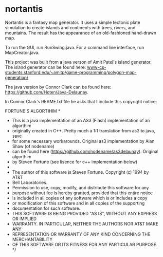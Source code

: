 # nortantis
Nortantis is a fantasy map generator. It uses a simple tectonic plate simulation to create islands and continents with trees, rivers, and mountains. The result has the appearance of an old-fashioned hand-drawn map.


To run the GUI, run RunSwing.java. For a command line interface, run MapCreator.java.


This project was built from a java verson of Amit Patel's island generator. The
island generator can be found here:
www-cs-students.stanford.edu/~amitp/game-programming/polygon-map-generation/

The java version by Connor Clark can be found here:
https://github.com/Hoten/Java-Delaunay.
 
In Connor Clark's REAME.txt file he asks that I include this copyright notice:

FORTUNE'S ALGORTIHIM
 * 
 * This is a java implementation of an AS3 (Flash) implementation of an algorthim
 * originally created in C++. Pretty much a 1:1 translation from as3 to java, save
 * for some necessary workarounds. Original as3 implementation by Alan Shaw (of nodename)
 * can be found here (https://github.com/nodename/as3delaunay). Original algorthim
 * by Steven Fortune (see lisence for c++ implementation below)
 * 
 * The author of this software is Steven Fortune.  Copyright (c) 1994 by AT&T
 * Bell Laboratories.
 * Permission to use, copy, modify, and distribute this software for any
 * purpose without fee is hereby granted, provided that this entire notice
 * is included in all copies of any software which is or includes a copy
 * or modification of this software and in all copies of the supporting
 * documentation for such software.
 * THIS SOFTWARE IS BEING PROVIDED "AS IS", WITHOUT ANY EXPRESS OR IMPLIED
 * WARRANTY.  IN PARTICULAR, NEITHER THE AUTHORS NOR AT&T MAKE ANY
 * REPRESENTATION OR WARRANTY OF ANY KIND CONCERNING THE MERCHANTABILITY
 * OF THIS SOFTWARE OR ITS FITNESS FOR ANY PARTICULAR PURPOSE.
 */
